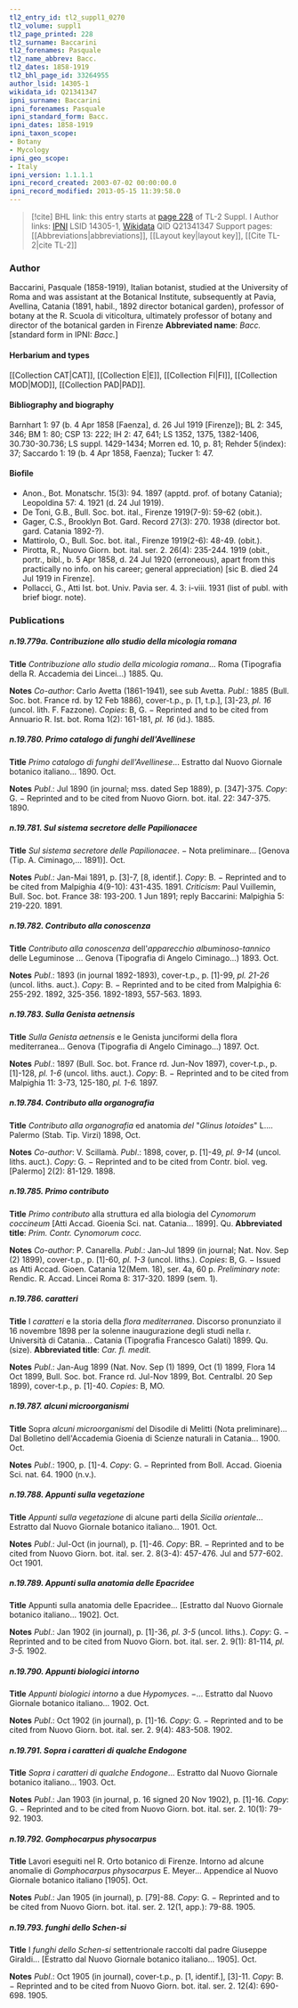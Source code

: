 ```yaml
---
tl2_entry_id: tl2_suppl1_0270
tl2_volume: suppl1
tl2_page_printed: 228
tl2_surname: Baccarini
tl2_forenames: Pasquale
tl2_name_abbrev: Bacc.
tl2_dates: 1858-1919
tl2_bhl_page_id: 33264955
author_lsid: 14305-1
wikidata_id: Q21341347
ipni_surname: Baccarini
ipni_forenames: Pasquale
ipni_standard_form: Bacc.
ipni_dates: 1858-1919
ipni_taxon_scope: 
- Botany
- Mycology
ipni_geo_scope: 
- Italy
ipni_version: 1.1.1.1
ipni_record_created: 2003-07-02 00:00:00.0
ipni_record_modified: 2013-05-15 11:39:58.0
---
```


> [!cite] BHL link: this entry starts at [page 228](https://www.biodiversitylibrary.org/page/33264955) of TL-2 Suppl. I
> Author links: [IPNI](https://www.ipni.org/a/14305-1) LSID 14305-1, [Wikidata](https://www.wikidata.org/wiki/Q21341347) QID Q21341347
> Support pages: [[Abbreviations|abbreviations]], [[Layout key|layout key]], [[Cite TL-2|cite TL-2]]

### Author

Baccarini, Pasquale (1858-1919), Italian botanist, studied at the University of Roma and was assistant at the Botanical Institute, subsequently at Pavia, Avellina, Catania (1891, habil., 1892 director botanical garden), professor of botany at the R. Scuola di viticoltura, ultimately professor of botany and director of the botanical garden in Firenze 
**Abbreviated name**: *Bacc.* \[standard form in IPNI: *Bacc.*\]

#### Herbarium and types

[[Collection CAT|CAT]], [[Collection E|E]], [[Collection FI|FI]], [[Collection MOD|MOD]], [[Collection PAD|PAD]].

#### Bibliography and biography

Barnhart 1: 97 (b. 4 Apr 1858 \[Faenza\], d. 26 Jul 1919 \[Firenze\]); BL 2: 345, 346; BM 1: 80; CSP 13: 222; IH 2: 47, 641; LS 1352, 1375, 1382-1406, 30.730-30.736; LS suppl. 1429-1434; Morren ed. 10, p. 81; Rehder 5(index): 37; Saccardo 1: 19 (b. 4 Apr 1858, Faenza); Tucker 1: 47.

#### Biofile

- Anon., Bot. Monatschr. 15(3): 94. 1897 (apptd. prof. of botany Catania); Leopoldina 57: 4. 1921 (d. 24 Jul 1919).
- De Toni, G.B., Bull. Soc. bot. ital., Firenze 1919(7-9): 59-62 (obit.).
- Gager, C.S., Brooklyn Bot. Gard. Record 27(3): 270. 1938 (director bot. gard. Catania 1892-?).
- Mattirolo, O., Bull. Soc. bot. ital., Firenze 1919(2-6): 48-49. (obit.).
- Pirotta, R., Nuovo Giorn. bot. ital. ser. 2. 26(4): 235-244. 1919 (obit., portr., bibl., b. 5 Apr 1858, d. 24 Jul 1920 (erroneous), apart from this practically no info. on his career; general appreciation) \[sic B. died 24 Jul 1919 in Firenze\].
- Pollacci, G., Atti Ist. bot. Univ. Pavia ser. 4. 3: i-viii. 1931 (list of publ. with brief biogr. note).

### Publications

##### n.19.779a. Contribuzione allo studio della micologia romana

**Title**
*Contribuzione allo studio della micologia romana*... Roma (Tipografia della R. Accademia dei Lincei...) 1885. Qu.

**Notes**
*Co-author*: Carlo Avetta (1861-1941), see sub Avetta.
*Publ*.: 1885 (Bull. Soc. bot. France rd. by 12 Feb 1886), cover-t.p., p. \[1, t.p.\], \[3\]-23, *pl. 16* (uncol. lith. F. Fazzone). *Copies*: B, G. − Reprinted and to be cited from Annuario R. Ist. bot. Roma 1(2): 161-181, *pl. 16* (id.). 1885.

##### n.19.780. Primo catalogo di funghi dell'Avellinese

**Title**
*Primo catalogo di funghi dell'Avellinese*... Estratto dal Nuovo Giornale botanico italiano... 1890. Oct.

**Notes**
*Publ*.: Jul 1890 (in journal; mss. dated Sep 1889), p. \[347\]-375. *Copy*: G. − Reprinted and to be cited from Nuovo Giorn. bot. ital. 22: 347-375. 1890.

##### n.19.781. Sul sistema secretore delle Papilionacee

**Title**
*Sul sistema secretore delle Papilionacee*. − Nota preliminare... \[Genova (Tip. A. Ciminago,... 1891)\]. Oct.

**Notes**
*Publ*.: Jan-Mai 1891, p. \[3\]-7, \[8, identif.\]. *Copy*: B. − Reprinted and to be cited from Malpighia 4(9-10): 431-435. 1891.
*Criticism*: Paul Vuillemin, Bull. Soc. bot. France 38: 193-200. 1 Jun 1891; reply Baccarini: Malpighia 5: 219-220. 1891.

##### n.19.782. Contributo alla conoscenza

**Title**
*Contributo alla conoscenza* dell'*apparecchio albuminoso-tannico* delle Leguminose ... Genova (Tipografia di Angelo Ciminago...) 1893. Oct.

**Notes**
*Publ*.: 1893 (in journal 1892-1893), cover-t.p., p. \[1\]-99, *pl. 21-26* (uncol. liths. auct.). *Copy*: B. − Reprinted and to be cited from Malpighia 6: 255-292. 1892, 325-356. 1892-1893, 557-563. 1893.

##### n.19.783. Sulla Genista aetnensis

**Title**
*Sulla Genista aetnensis* e le Genista junciformi della flora mediterranea... Genova (Tipografia di Angelo Ciminago...) 1897. Oct.

**Notes**
*Publ*.: 1897 (Bull. Soc. bot. France rd. Jun-Nov 1897), cover-t.p., p. \[1\]-128, *pl. 1-6* (uncol. liths. auct.). *Copy*: B. − Reprinted and to be cited from Malpighia 11: 3-73, 125-180, *pl. 1-6.* 1897.

##### n.19.784. Contributo alla organografia

**Title**
*Contributo alla organografia* ed anatomia *del* "*Glinus lotoides*" L.... Palermo (Stab. Tip. Virzi) 1898, Oct.

**Notes**
*Co-author*: V. Scillamà.
*Publ*.: 1898, cover, p. \[1\]-49, *pl. 9-14* (uncol. liths. auct.). *Copy*: G. − Reprinted and to be cited from Contr. biol. veg. \[Palermo\] 2(2): 81-129. 1898.

##### n.19.785. Primo contributo

**Title**
*Primo contributo* alla struttura ed alla biologia del *Cynomorum coccineum* \[Atti Accad. Gioenia Sci. nat. Catania... 1899\]. Qu.
**Abbreviated title**: *Prim. Contr. Cynomorum cocc.*

**Notes**
*Co-author*: P. Canarella.
*Publ*.: Jan-Jul 1899 (in journal; Nat. Nov. Sep (2) 1899), cover-t.p., p. \[1\]-60, *pl. 1-3* (uncol. liths.). *Copies*: B, G. − Issued as Atti Accad. Gioen. Catania 12(Mem. 18), ser. 4a, 60 p.
*Preliminary note*: Rendic. R. Accad. Lincei Roma 8: 317-320. 1899 (sem. 1).

##### n.19.786. caratteri

**Title**
I *caratteri* e la storia della *flora mediterranea*. Discorso pronunziato il 16 novembre 1898 per la solenne inaugurazione degli studi nella r. Università di Catania... Catania (Tipografia Francesco Galati) 1899. Qu. (size).
**Abbreviated title**: *Car. fl. medit.*

**Notes**
*Publ*.: Jan-Aug 1899 (Nat. Nov. Sep (1) 1899, Oct (1) 1899, Flora 14 Oct 1899, Bull. Soc. bot. France rd. Jul-Nov 1899, Bot. Centralbl. 20 Sep 1899), cover-t.p., p. \[1\]-40. *Copies*: B, MO.

##### n.19.787. alcuni microorganismi

**Title**
Sopra *alcuni microorganismi* del Disodile di Melitti (Nota preliminare)... Dal Bolletino dell'Accademia Gioenia di Scienze naturali in Catania... 1900. Oct.

**Notes**
*Publ*.: 1900, p. \[1\]-4. *Copy*: G. − Reprinted from Boll. Accad. Gioenia Sci. nat. 64. 1900 (n.v.).

##### n.19.788. Appunti sulla vegetazione

**Title**
*Appunti sulla vegetazione* di alcune parti della *Sicilia orientale*... Estratto dal Nuovo Giornale botanico italiano... 1901. Oct.

**Notes**
*Publ*.: Jul-Oct (in journal), p. \[1\]-46. *Copy*: BR. − Reprinted and to be cited from Nuovo Giorn. bot. ital. ser. 2. 8(3-4): 457-476. Jul and 577-602. Oct 1901.

##### n.19.789. Appunti sulla anatomia delle Epacridee

**Title**
Appunti sulla anatomia delle Epacridee... \[Estratto dal Nuovo Giornale botanico italiano... 1902\]. Oct.

**Notes**
*Publ*.: Jan 1902 (in journal), p. \[1\]-36, *pl. 3-5* (uncol. liths.). *Copy*: G. − Reprinted and to be cited from Nuovo Giorn. bot. ital. ser. 2. 9(1): 81-114, *pl. 3-5.* 1902.

##### n.19.790. Appunti biologici intorno

**Title**
*Appunti biologici intorno* a due *Hypomyces*. −... Estratto dal Nuovo Giornale botanico italiano... 1902. Oct.

**Notes**
*Publ*.: Oct 1902 (in journal), p. \[1\]-16. *Copy*: G. − Reprinted and to be cited from Nuovo Giorn. bot. ital. ser. 2. 9(4): 483-508. 1902.

##### n.19.791. Sopra i caratteri di qualche Endogone

**Title**
*Sopra i caratteri di qualche Endogone*... Estratto dal Nuovo Giornale botanico italiano... 1903. Oct.

**Notes**
*Publ*.: Jan 1903 (in journal, p. 16 signed 20 Nov 1902), p. \[1\]-16. *Copy*: G. − Reprinted and to be cited from Nuovo Giorn. bot. ital. ser. 2. 10(1): 79-92. 1903.

##### n.19.792. Gomphocarpus physocarpus

**Title**
Lavori eseguiti nel R. Orto botanico di Firenze. Intorno ad alcune anomalie di *Gomphocarpus physocarpus* E. Meyer... Appendice al Nuovo Giornale botanico italiano \[1905\]. Oct.

**Notes**
*Publ*.: Jan 1905 (in journal), p. \[79\]-88. *Copy*: G. − Reprinted and to be cited from Nuovo Giorn. bot. ital. ser. 2. 12(1, app.): 79-88. 1905.

##### n.19.793. funghi dello Schen-si

**Title**
I *funghi dello Schen-si* settentrionale raccolti dal padre Giuseppe Giraldi... \[Estratto dal Nuovo Giornale botanico italiano... 1905\]. Oct.

**Notes**
*Publ*.: Oct 1905 (in journal), cover-t.p., p. \[1, identif.\], \[3\]-11. *Copy*: B. − Reprinted and to be cited from Nuovo Giorn. bot. ital. ser. 2. 12(4): 690-698. 1905.

